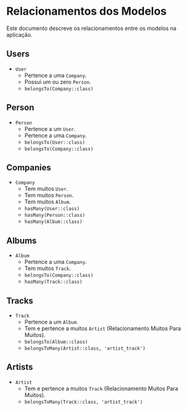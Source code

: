 # Relacionamentos dos Modelos

Este documento descreve os relacionamentos entre os modelos na aplicação.

## Users

- `User`
  - Pertence a uma `Company`.
  - Possui um ou zero `Person`.
  - `belongsTo(Company::class)`

## Person

- `Person`
  - Pertence a um `User`.
  - Pertence a uma `Company`.
  - `belongsTo(User::class)`
  - `belongsTo(Company::class)`

## Companies

- `Company`
  - Tem muitos `User`.
  - Tem muitos `Person`.
  - Tem muitos `Album`.
  - `hasMany(User::class)`
  - `hasMany(Person::class)`
  - `hasMany(Album::class)`

## Albums

- `Album`
  - Pertence a uma `Company`.
  - Tem muitos `Track`.
  - `belongsTo(Company::class)`
  - `hasMany(Track::class)`

## Tracks

- `Track`
  - Pertence a um `Album`.
  - Tem e pertence a muitos `Artist` (Relacionamento Muitos Para Muitos).
  - `belongsTo(Album::class)`
  - `belongsToMany(Artist::class, 'artist_track')`

## Artists

- `Artist`
  - Tem e pertence a muitos `Track` (Relacionamento Muitos Para Muitos).
  - `belongsToMany(Track::class, 'artist_track')`
